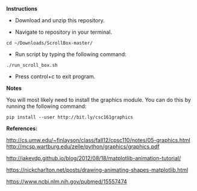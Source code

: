 **Instructions**

* Download and unzip this repository. 

* Navigate to repository in your terminal.

~~~
cd ~/Downloads/ScrollBox-master/
~~~

* Run script by typing the following command:

~~~
./run_scroll_box.sh
~~~

* Press control+c to exit program.


**Notes**

You will most likely need to install the graphics module. You can do this by running the following command:

~~~
pip install --user http://bit.ly/csc161graphics
~~~

**References:**

http://cs.umw.edu/~finlayson/class/fall12/cpsc110/notes/05-graphics.html
http://mcsp.wartburg.edu/zelle/python/graphics/graphics.pdf 


http://jakevdp.github.io/blog/2012/08/18/matplotlib-animation-tutorial/

https://nickcharlton.net/posts/drawing-animating-shapes-matplotlib.html

https://www.ncbi.nlm.nih.gov/pubmed/15557474
